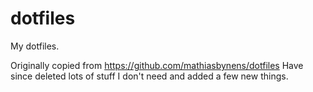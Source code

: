 # dotfiles

My dotfiles.

Originally copied from <https://github.com/mathiasbynens/dotfiles>
Have since deleted lots of stuff I don't need and added a few new things.
